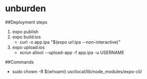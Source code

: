 # unburden

##Deployment steps
1) expo publish
1) expo build:ios
    - curl -o app.ipa "$(expo url:ipa --non-interactive)"
1) expo upload:ios
    - xcrun altool --upload-app -f app.ipa -u USERNAME

##Commands
- sudo chown -R $(whoami) usr/local/lib/node_modules/expo-cli/